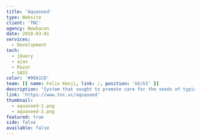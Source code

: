 ```yaml
---
title: 'Aquaseed'
type: Website
client: 'TNC'
agency: Newbacon
date: 2018-03-01
services:
  - Development
tech:
  - jQuery
  - ajax
  - Razor
  - SASS
color: '#00A1CD'
team: [{ name: Felix Kenji, link: /, position: 'UX/UI' }]
description: "System that sought to promote care for the seeds of typically Brazilian trees that the client had sent to its employees. The site was designed to be a social network for the seed, where it was possible to post photos and update the seed's growth status. In addition to internal integrations, there was integration with the instagram API so that it was possible to share photos of the plant on the social network and vice versa, using hashtags."
link: 'https://www.tnc.vc/aquaseed'
thumbnail:
  - aquaseed-1.png
  - aquaseed-2.png
featured: true
side: false
available: false
---
```

